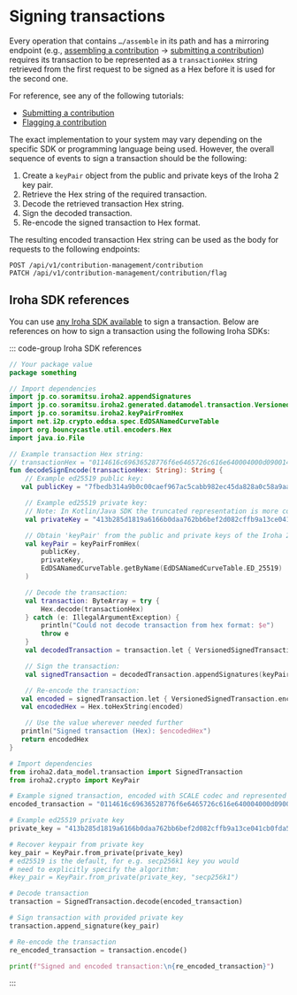 # Signing transactions

Every operation that contains `…/assemble` in its path and has a mirroring endpoint (e.g., [assembling a contribution](../api-specification/contribution-controller/assembling-a-contribution.md) -> [submitting a contribution](../api-specification/contribution-controller/submitting-a-contribution.md)) requires its transaction to be represented as a `transactionHex` string retrieved from the first request to be signed as a Hex before it is used for the second one.

For reference, see any of the following tutorials:

- [Submitting a contribution](./submitting-a-contribution.md)
- [Flagging a contribution](./flagging-a-contribution.md)

The exact implementation to your system may vary depending on the specific SDK or programming language being used. However, the overall sequence of events to sign a transaction should be the following:

1. Create a `keyPair` object from the public and private keys of the Iroha 2 key pair.
2. Retrieve the Hex string of the required transaction.
3. Decode the retrieved transaction Hex string.
4. Sign the decoded transaction.
5. Re-encode the signed transaction to Hex format.

The resulting encoded transaction Hex string can be used as the body for requests to the following endpoints:

```http
POST /api/v1/contribution-management/contribution
PATCH /api/v1/contribution-management/contribution/flag
```

## Iroha SDK references

You can use [any Iroha SDK available](../index.md#what-is-iroha-2) to sign a transaction. Below are references on how to sign a transaction using the following Iroha SDKs:

::: code-group Iroha SDK references

```kotlin [Iroha Java/Kotlin SDK]
// Your package value
package something

// Import dependencies
import jp.co.soramitsu.iroha2.appendSignatures
import jp.co.soramitsu.iroha2.generated.datamodel.transaction.VersionedSignedTransaction
import jp.co.soramitsu.iroha2.keyPairFromHex
import net.i2p.crypto.eddsa.spec.EdDSANamedCurveTable
import org.bouncycastle.util.encoders.Hex
import java.io.File

// Example transaction Hex string:
// transactionHex = "0114616c69636528776f6e6465726c616e640004000d09001468656c6c6f00002cde318c87010000a0860100000000000000041c65643235353139807233bfc89dcbd68c19fde6ce6158225298ec1131b6a130d1aeb454c1ab5183c00101bef276fc36ba638abd422e76fd0e6df319df1c3d336ab60d7276333b4010bb7d962d04b273d9caf91cb8509581c0b55e1cdee371c52863a8b4b62c67fbfc870f"
fun decodeSignEncode(transactionHex: String): String {
    // Example ed25519 public key:
   val publicKey = "7fbedb314a9b0c00caef967ac5cabb982ec45da828a0c58a9aafc854f32422ac"

    // Example ed25519 private key:
    // Note: In Kotlin/Java SDK the truncated representation is more common, although you can refer to full ones represented as concatenation of private and public ones in other SDKs
    val privateKey = "413b285d1819a6166b0daa762bb6bef2d082cffb9a13ce041cb0fda5e2f06dc3"

    // Obtain 'keyPair' from the public and private keys of the Iroha 2 key pair:
    val keyPair = keyPairFromHex(
        publicKey,
        privateKey,
        EdDSANamedCurveTable.getByName(EdDSANamedCurveTable.ED_25519)
    )

    // Decode the transaction:
    val transaction: ByteArray = try {
        Hex.decode(transactionHex)
    } catch (e: IllegalArgumentException) {
        println("Could not decode transaction from hex format: $e")
        throw e
    }
    val decodedTransaction = transaction.let { VersionedSignedTransaction.decode(it) }

    // Sign the transaction:
    val signedTransaction = decodedTransaction.appendSignatures(keyPair)

    // Re-encode the transaction:
   val encoded = signedTransaction.let { VersionedSignedTransaction.encode(it) }
   val encodedHex = Hex.toHexString(encoded)

    // Use the value wherever needed further
   println("Signed transaction (Hex): $encodedHex")
   return encodedHex
}

```

```python [Iroha Python SDK]
# Import dependencies
from iroha2.data_model.transaction import SignedTransaction
from iroha2.crypto import KeyPair

# Example signed transaction, encoded with SCALE codec and represented as hex string
encoded_transaction = "0114616c69636528776f6e6465726c616e640004000d09001468656c6c6f00002cde318c87010000a0860100000000000000041c65643235353139807233bfc89dcbd68c19fde6ce6158225298ec1131b6a130d1aeb454c1ab5183c00101bef276fc36ba638abd422e76fd0e6df319df1c3d336ab60d7276333b4010bb7d962d04b273d9caf91cb8509581c0b55e1cdee371c52863a8b4b62c67fbfc870f"

# Example ed25519 private key
private_key = "413b285d1819a6166b0daa762bb6bef2d082cffb9a13ce041cb0fda5e2f06dc37fbedb314a9b0c00caef967ac5cabb982ec45da828a0c58a9aafc854f32422ac"

# Recover keypair from private key
key_pair = KeyPair.from_private(private_key)
# ed25519 is the default, for e.g. secp256k1 key you would
# need to explicitly specify the algorithm:
#key_pair = KeyPair.from_private(private_key, "secp256k1")

# Decode transaction
transaction = SignedTransaction.decode(encoded_transaction)

# Sign transaction with provided private key
transaction.append_signature(key_pair)

# Re-encode the transaction
re_encoded_transaction = transaction.encode()

print(f"Signed and encoded transaction:\n{re_encoded_transaction}")
```

:::
